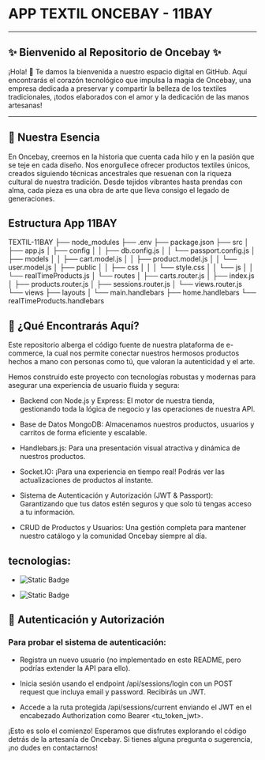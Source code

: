 # __APP TEXTIL ONCEBAY - 11BAY__
***
## ✨ __Bienvenido al Repositorio de Oncebay__ ✨
¡Hola! 👋 Te damos la bienvenida a nuestro espacio digital en GitHub. Aquí encontrarás el corazón tecnológico que impulsa la magia de Oncebay, una empresa dedicada a preservar y compartir la belleza de los textiles tradicionales, ¡todos elaborados con el amor y la dedicación de las manos artesanas!

***
## 🧶 __Nuestra Esencia__
En Oncebay, creemos en la historia que cuenta cada hilo y en la pasión que se teje en cada diseño. Nos enorgullece ofrecer productos textiles únicos, creados siguiendo técnicas ancestrales que resuenan con la riqueza cultural de nuestra tradición. Desde tejidos vibrantes hasta prendas con alma, cada pieza es una obra de arte que lleva consigo el legado de generaciones.

## __Estructura App 11BAY__

TEXTIL-11BAY
├── node_modules
├── .env
├── package.json
├── src
│   ├── app.js
│   ├── config
│   │   ├── db.config.js
│   │   └── passport.config.js
│   ├── models
│   │   ├── cart.model.js
│   │   ├── product.model.js
│   │   └── user.model.js
│   ├── public
│   │   ├── css
│   │   │   └── style.css
│   │   └── js
│   │       └── realTimeProducts.js
│   └── routes
│       ├── carts.router.js
│       ├── index.js
│       ├── products.router.js
│       ├── sessions.router.js
│       └── views.router.js
└── views
    ├── layouts
    │   └── main.handlebars
    ├── home.handlebars
    └── realTimeProducts.handlebars



## 🚀 ¿Qué Encontrarás Aquí?
Este repositorio alberga el código fuente de nuestra plataforma de e-commerce, la cual nos permite conectar nuestros hermosos productos hechos a mano con personas como tú, que valoran la autenticidad y el arte.

Hemos construido este proyecto con tecnologías robustas y modernas para asegurar una experiencia de usuario fluida y segura:

+ Backend con Node.js y Express: El motor de nuestra tienda, gestionando toda la lógica de negocio y las operaciones de nuestra API.

+ Base de Datos MongoDB: Almacenamos nuestros productos, usuarios y carritos de forma eficiente y escalable.

+ Handlebars.js: Para una presentación visual atractiva y dinámica de nuestros productos.

+ Socket.IO: ¡Para una experiencia en tiempo real! Podrás ver las actualizaciones de productos al instante.

+ Sistema de Autenticación y Autorización (JWT & Passport): Garantizando que tus datos estén seguros y que solo tú tengas acceso a tu información.

+ CRUD de Productos y Usuarios: Una gestión completa para mantener nuestro catálogo y la comunidad Oncebay siempre al día.

## tecnologias:
- ![Static Badge](https://img.shields.io/badge/JSON-Notaci%C3%B3n%20de%20Objetos%20JavaScript-blue?style=for-the-badge&logo=JSON&logoColor=red&logoSize=auto)

- ![Static Badge](https://img.shields.io/badge/JAVASCRIPT-para%20webs%2C%20aplicaciones%20m%C3%B3viles%20y%20del%20lado%20del%20servidor-blue?style=for-the-badge&logo=JAVASCRIPT&logoColor=YELOW&logoSize=auto)


## 🔐 Autenticación y Autorización
### Para probar el sistema de autenticación:

- Registra un nuevo usuario (no implementado en este README, pero podrías extender la API para ello).

- Inicia sesión usando el endpoint /api/sessions/login con un POST request que incluya email y password. Recibirás un JWT.

- Accede a la ruta protegida /api/sessions/current enviando el JWT en el encabezado Authorization como Bearer <tu_token_jwt>.

¡Esto es solo el comienzo! Esperamos que disfrutes explorando el código detrás de la artesanía de Oncebay. Si tienes alguna pregunta o sugerencia, ¡no dudes en contactarnos!
